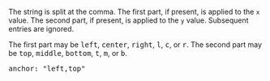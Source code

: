 <p class="b30">
The string is split at the comma. The first part, if present, is applied to the <code>x</code> value.  The second part, if present, is applied to the <code>y</code> value.  Subsequent entries are ignored.

The first part may be <samp class="string">left</samp>, <samp class="string">center</samp>, <samp class="string">right</samp>, <samp class="string">l</samp>, <samp class="string">c</samp>, or <samp class="string">r</samp>. The second part may be <samp class="string">top</samp>, <samp class="string">middle</samp>, <samp class="string">bottom</samp>, <samp class="string">t</samp>, <samp class="string">m</samp>, or <samp class="string">b</samp>.
</p>
<pre data-ace="readonly" style="width:100%;">anchor: "left,top"</pre>